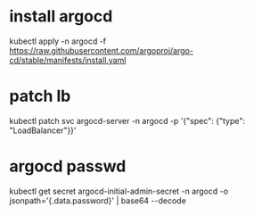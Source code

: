 # install argocd
kubectl apply -n argocd -f https://raw.githubusercontent.com/argoproj/argo-cd/stable/manifests/install.yaml

# patch lb
kubectl patch svc argocd-server -n argocd -p '{"spec": {"type": "LoadBalancer"}}'

# argocd passwd
kubectl get secret argocd-initial-admin-secret -n argocd -o jsonpath='{.data.password}' | base64 --decode